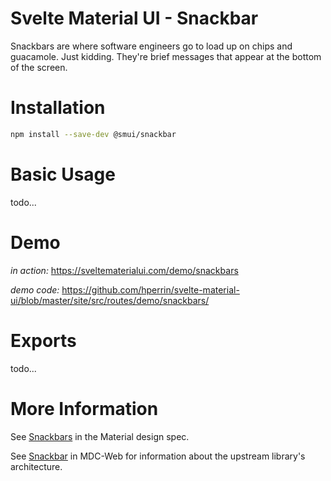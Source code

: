 # Svelte Material UI - Snackbar

Snackbars are where software engineers go to load up on chips and guacamole. Just kidding. They're brief messages that appear at the bottom of the screen.

# Installation

```sh
npm install --save-dev @smui/snackbar
```

# Basic Usage

todo...

# Demo

_in action:_ https://sveltematerialui.com/demo/snackbars

_demo code:_ https://github.com/hperrin/svelte-material-ui/blob/master/site/src/routes/demo/snackbars/

# Exports

todo...

# More Information

See [Snackbars](https://material.io/components/snackbars) in the Material design spec.

See [Snackbar](https://github.com/material-components/material-components-web/tree/v10.0.0/packages/mdc-snackbar) in MDC-Web for information about the upstream library's architecture.

